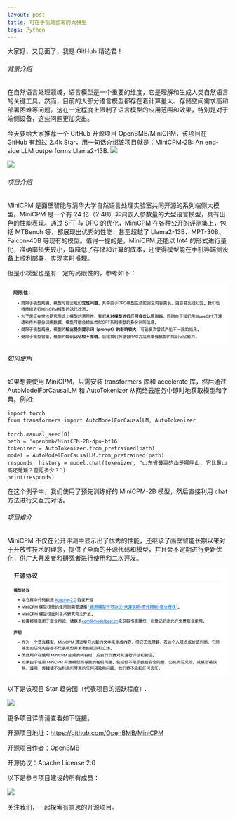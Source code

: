 ```yaml
---
layout: post
title: 可在手机端部署的大模型
tags: Python
---
```


大家好，又见面了，我是 GitHub 精选君！

###### 背景介绍

在自然语言处理领域，语言模型是一个重要的维度，它是理解和生成人类自然语言的关键工具。然而，目前的大部分语言模型都存在着计算量大、存储空间需求高和部署困难等问题。这在一定程度上限制了语言模型的应用范围和效果，特别是对于端侧设备，这些问题更加突出。

今天要给大家推荐一个 GitHub 开源项目 OpenBMB/MiniCPM，该项目在 GitHub 有超过 2.4k Star，用一句话介绍该项目就是：MiniCPM-2B: An end-side LLM outperforms Llama2-13B.
![](https://raw.githubusercontent.com/OpenBMB/MiniCPM/master/./assets/creation.case1.png)

![](https://raw.githubusercontent.com/OpenBMB/MiniCPM/master/./assets/code.case1.gif)

###### 项目介绍

MiniCPM 是面壁智能与清华大学自然语言处理实验室共同开源的系列端侧大模型。MiniCPM 是一个有 24 亿（2.4B）非词嵌入参数量的大型语言模型，具有出色的性能表现。通过 SFT 与 DPO 的优化，MiniCPM 在各种公开的评测集上，包括 MTBench 等，都展现出优秀的性能，甚至超越了 Llama2-13B、MPT-30B、Falcon-40B 等现有的模型。值得一提的是，MiniCPM 还能以 Int4 的形式进行量化，准确率损失较小，既降低了存储和计算的成本，还使得模型能在手机等端侧设备上顺利部署，实现实时推理。

但是小模型也是有一定的局限性的，参考如下：

![](https://raw.githubusercontent.com/ZhuPeng/pic/master/images/compress_image-20240320223510217.png)

###### 如何使用

如果想要使用 MiniCPM，只需安装 transformers 库和 accelerate 库，然后通过 AutoModelForCausalLM 和 AutoTokenizer 从网络云服务中即时地获取模型和字典。例如:

```
import torch
from transformers import AutoModelForCausalLM, AutoTokenizer

torch.manual_seed(0)
path = 'openbmb/MiniCPM-2B-dpo-bf16'
tokenizer = AutoTokenizer.from_pretrained(path)
model = AutoModelForCausalLM.from_pretrained(path)
responds, history = model.chat(tokenizer, "山东省最高的山是哪座山, 它比黄山高还是矮？差距多少？")
print(responds)
```
在这个例子中，我们使用了预先训练好的 MiniCPM-2B 模型，然后直接利用 chat 方法进行交互式对话。

###### 项目推介

MiniCPM 不仅在公开评测中显示出了优秀的性能，还继承了面壁智能长期以来对于开放性技术的理念，提供了全面的开源代码和模型，并且会不定期进行更新优化，供广大开发者和研究者进行使用和二次开发。

![](https://raw.githubusercontent.com/ZhuPeng/pic/master/images/compress_image-20240320223651775.png)


以下是该项目 Star 趋势图（代表项目的活跃程度）：

![](https://api.star-history.com/svg?repos=OpenBMB/MiniCPM&type=Timeline)

更多项目详情请查看如下链接。

开源项目地址：https://github.com/OpenBMB/MiniCPM 

开源项目作者：OpenBMB

开源协议：Apache License 2.0

以下是参与项目建设的所有成员：

![](https://contrib.rocks/image?repo=OpenBMB/MiniCPM)

关注我们，一起探索有意思的开源项目。

